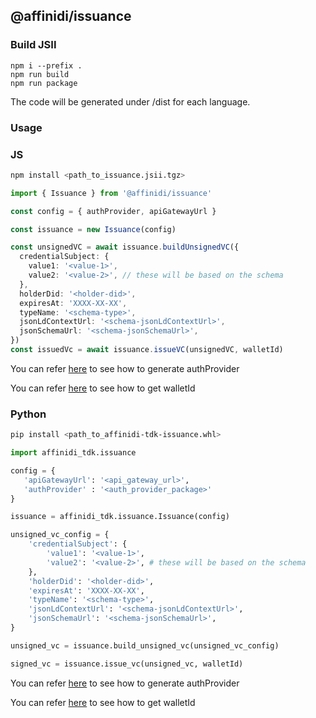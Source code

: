 ## @affinidi/issuance

### Build JSII

```
npm i --prefix .
npm run build
npm run package
```

The code will be generated under /dist for each language.

### Usage

### JS

```bash
npm install <path_to_issuance.jsii.tgz>
```

```ts
import { Issuance } from '@affinidi/issuance'

const config = { authProvider, apiGatewayUrl }

const issuance = new Issuance(config)

const unsignedVC = await issuance.buildUnsignedVC({
  credentialSubject: {
    value1: '<value-1>',
    value2: '<value-2>', // these will be based on the schema
  },
  holderDid: '<holder-did>',
  expiresAt: 'XXXX-XX-XX',
  typeName: '<schema-type>',
  jsonLdContextUrl: '<schema-jsonLdContextUrl>',
  jsonSchemaUrl: '<schema-jsonSchemaUrl>',
})
const issuedVc = await issuance.issueVC(unsignedVC, walletId)
```

You can refer [here](../../docs/examples/typescript/auth_provider.ts) to see how to generate authProvider

You can refer [here](../../docs/examples/typescript/client-cwe.ts) to see how to get walletId

### Python

```bash
pip install <path_to_affinidi-tdk-issuance.whl>
```

```python
import affinidi_tdk.issuance

config = {
   'apiGatewayUrl': '<api_gateway_url>',
   'authProvider' : '<auth_provider_package>'
}

issuance = affinidi_tdk.issuance.Issuance(config)

unsigned_vc_config = {
    'credentialSubject': {
        'value1': '<value-1>',
        'value2': '<value-2>', # these will be based on the schema
    },
    'holderDid': '<holder-did>',
    'expiresAt': 'XXXX-XX-XX',
    'typeName': '<schema-type>',
    'jsonLdContextUrl': '<schema-jsonLdContextUrl>',
    'jsonSchemaUrl': '<schema-jsonSchemaUrl>',
}

unsigned_vc = issuance.build_unsigned_vc(unsigned_vc_config)

signed_vc = issuance.issue_vc(unsigned_vc, walletId)
```

You can refer [here](../../docs/examples/python/auth_provider.py) to see how to generate authProvider

You can refer [here](../../docs/examples/python/client-cwe.py) to see how to get walletId
